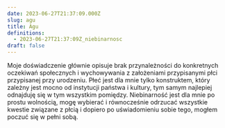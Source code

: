 ```yaml
---
date: 2023-06-27T21:37:09.000Z
slug: agu
title: Agu
definitions:
  - 2023-06-27T21:37:09Z_niebinarnosc
draft: false
---
```

Moje doświadczenie głównie opisuje brak przynależności do konkretnych oczekiwań społecznych i wychowywania z założeniami przypisanymi płci przypisanej przy urodzeniu. Płeć jest dla mnie tylko konstruktem, który zależny jest mocno od instytucji państwa i kultury, tym samym najlepiej odnajduję się w tym wszystkim pomiędzy. Niebinarność jest dla mnie po prostu wolnością, mogę wybierać i równocześnie odrzucać wszystkie kwestie związane z płcią i dopiero po uświadomieniu sobie tego, mogłem poczuć się w pełni sobą.